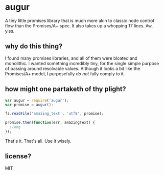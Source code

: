 # augur

A tiny little promises library that is much more akin to classic node control
flow than the Promises/A+ spec. It also takes up a whopping 17 lines. Aw, yiss.

## why do this thing?

I found many promises libraries, and all of them were bloated and monolithic.
I wanted something incredibly tiny, for the single simple purpose of passing
around resolvable values. Although it looks a bit like the Promises/A+ model, I
purposefully *do not* fully comply to it.

## how might one partaketh of thy plight?

```javascript
var augur = require('augur');
var promise = augur();

fs.readFile('amazing_text', 'utf8', promise);

promise.then(function(err, amazingText) {
  //omg
});
```

That's it. That's all. Use it wisely.

## license?

MIT
